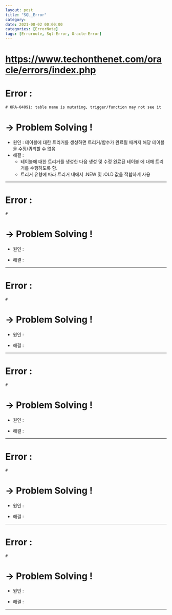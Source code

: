 ```yaml
---
layout: post
title: "SQL_Error"
category: 
date: 2021-08-02 00:00:00
categories: [ErrorNote]
tags: [Errornote, Sql-Error, Oracle-Error]
---
```

   
# https://www.techonthenet.com/oracle/errors/index.php   


   
# Error : 
    # ORA-04091: table name is mutating, trigger/function may not see it

# → Problem Solving !
 - 원인  : 테이블에 대한 트리거를 생성하면 트리거/함수가 완료될 때까지 해당 테이블을 수정/쿼리할 수 없음
 - 해결  :    
    + 테이블에 대한 트리거를 생성한 다음 생성 및 수정 완료된 테이블 에 대해 트리거를 수행하도록 함.
    + 트리거 유형에 따라 트리거 내에서 :NEW 및 :OLD 값을 적합하게 사용

- - -      


# Error :
    # 

# → Problem Solving !
 - 원인  : 
 + 해결  :

- - -      

# Error :
    # 

# → Problem Solving !
 - 원인  : 
 + 해결  :

- - -      

# Error :
    # 

# → Problem Solving !
 - 원인  : 
 + 해결  :

- - -      

# Error :
    # 

# → Problem Solving !
 - 원인  : 
 + 해결  :

- - -      

# Error :
    # 

# → Problem Solving !
 - 원인  : 
 + 해결  :

- - -